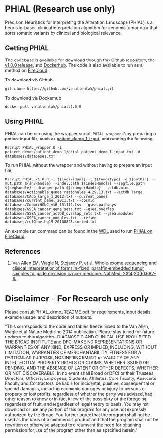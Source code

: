 # PHIAL (Research use only)
Precision Heuristics for Interpreting the Alteration Landscape (PHIAL) is a heuristic-based clinical interpretation algorithm for genomic tumor data that sorts somatic variants by clinical and biological relevance. 

## Getting PHIAL
The codebase is available for download through this Github repository, the [v1.0.0 release](https://github.com/vanallenlab/phial/releases), and [Dockerhub](https://hub.docker.com/r/vanallenlab/phial/). The code is also available to run as a method on [FireCloud](https://portal.firecloud.org/#methods/vanallenlab/phial/1).

To download via Github
```
git clone https://github.com/vanallenlab/phial.git
```

To download via Dockerhub
```
docker pull vanallenlab/phial:1.0.0
```

## Using PHIAL
PHIAL can be run using the wrapper script, `PHIAL_wrapper.R` by preparing a patient input file, such as [paitent_demo_1_input](https://github.com/vanallenlab/phial/blob/master/patient_demos/patient_demo_1/phial_patient_demo_1_input.txt), and running the following
```
Rscript PHIAL_wrapper.R -i patient_demos/patient_demo_1/phial_patient_demo_1_input.txt -d databases/databases.txt
```
To run PHIAL without the wrapper and without having to prepare an input file,
```
Rscript PHIAL_v1.0.R -i ${individual} -t ${tumorType} -o ${outDir} --mut.path ${snvHandle} --indel.path ${indelHandle} --segfile.path ${segHandle} --dranger.path ${drangerHandle} --actdb.mini databases/Actionable_genes_rationales_4.29.13.txt --actdb.large databases/CAdb_large_1_2012.txt --current_panel databases/current_panel_2011.txt --cosmic databases/CosmicHGNC_v56_151111.tsv --gsea.pathways databases/GSEA_cancer_gene_sets.txt --gsea.overlap databases/GSEA_cancer_actDB_overlap_sets.txt --gsea.modules databases/GSEA_cancer_modules.txt --refseq databases/refGene.hg19.20100825.sorted.txt
```

An example run command can be found in the [WDL](https://github.com/vanallenlab/phial/blob/master/firecloud.wdl) used to run [PHIAL on FireCloud](https://portal.firecloud.org/#methods/vanallenlab/phial/1).

## References
1. [Van Allen EM, Wagle N, Stojanov P, et al. Whole-exome sequencing and clinical interpretation of formalin-fixed, paraffin-embedded tumor samples to guide precision cancer medicine. Nat Med. 2014;20(6):682-8.](https://www.nature.com/articles/nm.3559)

# Disclaimer - For Research use only 
Please consult PHIAL_demo_README.pdf for requirements, input details, example usage, and description of outputs.

"This corresponds to the code and tables freeze linked to the Van Allen, Wagle et al Nature Medicine 2014 publication. Please stay tuned for future updates to this algorithm. DIAGNOSTIC AND CLINICAL USE PROHIBITED.  THE BROAD INSTITUTE and DFCI MAKE NO REPRESENTATIONS OR WARRANTIES OF ANY KIND, EXPRESS OR IMPLIED, INCLUDING, WITHOUT LIMITATION, WARRANTIES OF MERCHANTABILITY, FITNESS FOR A PARTICULAR PURPOSE, NONINFRINGEMENT or VALIDITY OF ANY INTELLECTUAL PROPERTY RIGHTS OR CLAIMS, WHETHER ISSUED OR PENDING, AND THE ABSENCE OF LATENT OR OTHER DEFECTS, WHETHER OR NOT DISCOVERABLE.  In no event shall Broad or DFCI or their Trustees, Directors, Officers, Employees, Students, Affiliates, Core Faculty, Associate Faculty and Contractors, be liable for incidental, punitive, consequential or special damages, including economic damages or injury to persons or property or lost profits, regardless of whether the party was advised, had other reason to know or in fact knew of the possibility of the foregoing, regardless of fault, and regardless of legal theory or basis. You may not download or use any portion of this program for any use not expressly authorized by the Broad. You further agree that the program shall not be used as the basis of a commercial product and that the program shall not be rewritten or otherwise adapted to circumvent the need for obtaining permission for use of the program other than as specified herein."
